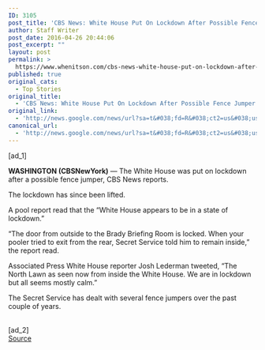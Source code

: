 ```yaml
---
ID: 3105
post_title: 'CBS News: White House Put On Lockdown After Possible Fence Jumper &#8211; CBS Local'
author: Staff Writer
post_date: 2016-04-26 20:44:06
post_excerpt: ""
layout: post
permalink: >
  https://www.whenitson.com/cbs-news-white-house-put-on-lockdown-after-possible-fence-jumper-cbs-local/
published: true
original_cats:
  - Top Stories
original_title:
  - 'CBS News: White House Put On Lockdown After Possible Fence Jumper - CBS Local'
original_link:
  - 'http://news.google.com/news/url?sa=t&#038;fd=R&#038;ct2=us&#038;usg=AFQjCNF8gGAEXrrhIF6wXAf7FxryxCqf-w&#038;clid=c3a7d30bb8a4878e06b80cf16b898331&#038;cid=52779095766536&#038;ei=E9MfV_CAOYSmwAGRx52oCw&#038;url=http://newyork.cbslocal.com/2016/04/26/white-house-lockdown/'
canonical_url:
  - 'http://news.google.com/news/url?sa=t&#038;fd=R&#038;ct2=us&#038;usg=AFQjCNF8gGAEXrrhIF6wXAf7FxryxCqf-w&#038;clid=c3a7d30bb8a4878e06b80cf16b898331&#038;cid=52779095766536&#038;ei=E9MfV_CAOYSmwAGRx52oCw&#038;url=http://newyork.cbslocal.com/2016/04/26/white-house-lockdown/'
---
```

 [ad_1]
<br><div readability="42.738159070599">
					
<!-- AddThis Button Begin -->
<p><strong>WASHINGTON (CBSNewYork)</strong> — The White House was put on lockdown after a possible fence jumper, CBS News reports.</p>
<p>The lockdown has since been lifted.</p>

<p>A pool report read that the “White House appears to be in a state of lockdown.”</p>

<p>“The door from outside to the Brady Briefing Room is locked. When your pooler tried to exit from the rear, Secret Service told him to remain inside,” the report read.</p>
<p>Associated Press White House reporter Josh Lederman tweeted, “The North Lawn as seen now from inside the White House. We are in lockdown but all seems mostly calm.”</p>

<p>The Secret Service has dealt with several fence jumpers over the past couple of years.</p>
				</div>
<br>[ad_2]
<br><a href="http://news.google.com/news/url?sa=t&#038;fd=R&#038;ct2=us&#038;usg=AFQjCNF8gGAEXrrhIF6wXAf7FxryxCqf-w&#038;clid=c3a7d30bb8a4878e06b80cf16b898331&#038;cid=52779095766536&#038;ei=E9MfV_CAOYSmwAGRx52oCw&#038;url=http://newyork.cbslocal.com/2016/04/26/white-house-lockdown/">Source </a>